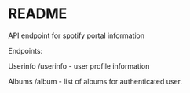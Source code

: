 # README

API endpoint for spotify portal information

Endpoints:

Userinfo
/userinfo - user profile information

Albums
/album - list of albums for authenticated user.